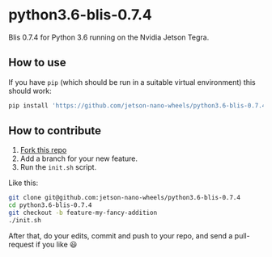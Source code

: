 # python3.6-blis-0.7.4

Blis 0.7.4 for Python 3.6 running on the Nvidia Jetson Tegra.


## How to use

If you have `pip` (which should be run in a suitable virtual environment) this should work:

```sh
pip install 'https://github.com/jetson-nano-wheels/python3.6-blis-0.7.4/releases/download/v0.0.1/blis-0.7.4-cp36-cp36m-linux_aarch64.whl'
```


## How to contribute

  1. [Fork this repo](https://github.com/jetson-nano-wheels/python3.6-blis-0.7.4/fork)
  2. Add a branch for your new feature.
  3. Run the `init.sh` script.

Like this:

```sh
git clone git@github.com:jetson-nano-wheels/python3.6-blis-0.7.4
cd python3.6-blis-0.7.4
git checkout -b feature-my-fancy-addition
./init.sh
```

After that, do your edits, commit and push to your repo, and send a pull-request if you like 😃
